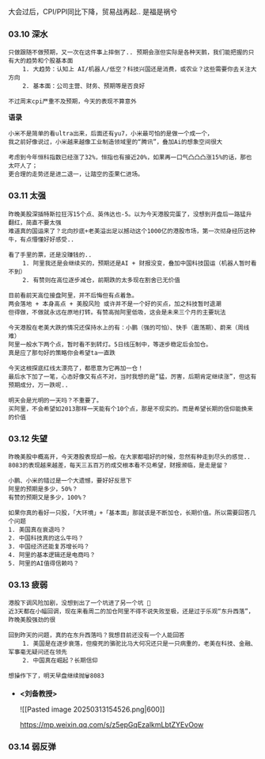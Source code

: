 
大会过后，CPI/PPI同比下降，贸易战再起.. 是福是祸兮

### 03.10 深水

	只做跟随不做预期，又一次在这件事上摔倒了.. 预期会涨但实际是各种天鹅，我们能把握的只有大的趋势和个股基本面
		1. 大趋势：认知上 AI/机器人/低空？科技兴国还是消费，或农业？这些需要你去关注大方向
		2. 基本面：公司主营、财务、预期等是否良好
		   
	不过周末cpi严重不及预期，今天的表现不算意外


  **语录**

	小米不是简单的看ultra出来，后面还有yu7，小米最可怕的是做一个成一个，
	我之前好像说过，小米越来越像工业制造领域里的“腾讯”，叠加Ai的想象空间很大
	
	考虑到今年恒科指数已经涨了32%，恒指也有接近20%，如果再一口气凸凸凸涨15%的话，那也太吓人了；
	更合理的走势还是进二退一，让踏空的歪果仁进场。


### 03.11 太强

	昨晚美股深插特斯拉狂泻15个点、英伟达也-5。以为今天港股完蛋了，没想到开盘后一路猛升翻红，简直不要太强
	难道真的国运来了？北向抄底+老美溢出足以撼动这个1000亿的港股市场，第一次彻身经历这种牛，有点懵懂好好感受..
	
	看了手里的票，还是没赚钱的.. 
		1. 阿里我还是会继续买的，预期还是AI + 财报没变，叠加中国科技国运（机器人暂时看不到）
		2. 有赞则在高位逐步减仓，前期跌的太多现在割舍已无价值
	   
	目前看前天高位接盘阿里，并不后悔但有点着急。
	两会落地 + 本身高点 + 美股风险 或许并不是一个好的买点，加之科技暂时退潮
	但得做，不做就永远在原地打转。有赞高抛阿里低吸，这会是未来三个月的主要玩法
	
	今天港股在老美大跌的情况还保持水上的有：小鹏（强的可怕）、快手（震荡期）、蔚来（周线难）
	阿里一般水下两个点，暂时看不到转灯。5日线压制中，等逐步稳定后会加仓。
	真是应了那句好的策略你会希望ta一直跌
	
	今天这根探底红线太漂亮了，都愿意为它再加一仓！
	最后水下加了一笔，心态好像又有点不对，当时我想的是“猛，厉害，后期肯定继续涨”，但这有预期成分，万一跌呢..
	
	明天会是光明的一天吗？不重要了。
	买阿里，不会希望如2013那样一天能有个10个点，那是不现实的。而是希望长期的信仰能换来的价值


### 03.12 失望

	昨晚美股中概高开，今天港股表现却一般。在大家都唱好的时候，忽然有种走到尽头的感觉..
	8083的表现越来越差，每天三五百万的成交根本看不见希望，财报濒临，是走是留？
	
	小鹏、小米的错过是一个大遗憾，要好好反思下
	阿里的预期是多少，50%？
	有赞的预期又是多少，100%？
	
	如果你真的看好一只股，「大环境」+「基本面」那就该是不断加仓，长期价值。所以需要回答几个问题
	1. 美国真在衰退吗？
	2. 中国科技真的这么牛吗？
	3. 中国经济还能复苏增长吗？
	4. 阿里的基本逻辑还是电商吗？
	5. 阿里的AI值得信赖吗？

### 03.13 疲弱

	港股下调风险加剧，没想到出了一个坑进了另一个坑 🤦
	近3天都在小幅回调，现在来看周二的加仓阿里不得不说失败至极，还是过于乐观“东升西落”，昨晚美股强劲的很
	
	回到昨天的问题，真的在东升西落吗？我想目前还没有一个人能回答
		1. 美国是在逐步衰落，但瘦死的骆驼比马大何况还只是一只病重的，老美在科技、金融、军事毫无疑问还在领先
		2. 中国真在崛起？长期信仰
		
	想操作下了，明天早盘继续抛🗑️8083


-  **<刘备教授>**
  
	 
	![[Pasted image 20250313154526.png|600]]
	
	 https://mp.weixin.qq.com/s/z5epGqEzalkmLbtZYEvOow


### 03.14 弱反弹


